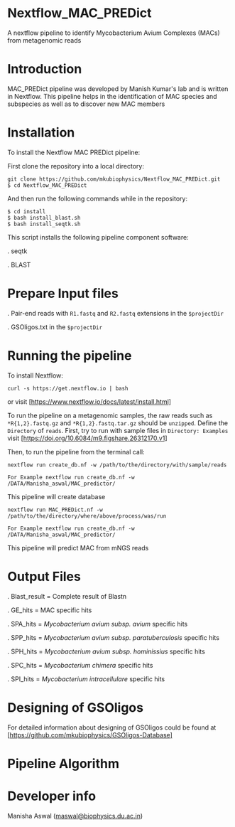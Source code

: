 # Nextflow_MAC_PREDict
A nextflow pipeline to identify Mycobacterium Avium Complexes (MACs) from metagenomic reads


# Introduction

MAC_PREDict pipeline was developed by Manish Kumar's lab and is written in Nextflow. This pipeline helps in the identification of MAC species and subspecies as well as to discover new MAC members

# Installation

To install the Nextflow MAC PREDict pipeline:

First clone the repository into a local directory:

```
git clone https://github.com/mkubiophysics/Nextflow_MAC_PREDict.git
$ cd Nextflow_MAC_PREDict
```
And then run the following commands while in the repository:

```
$ cd install
$ bash install_blast.sh
$ bash install_seqtk.sh
```
This script installs the following pipeline component software:

. seqtk

. BLAST

# Prepare Input files

. Pair-end reads with `R1.fastq` and `R2.fastq` extensions in the `$projectDir`

. GSOligos.txt in the `$projectDir`

# Running the pipeline

To install Nextflow: 

```
curl -s https://get.nextflow.io | bash
```
or visit [https://www.nextflow.io/docs/latest/install.html]

To run the pipeline on a metagenomic samples, the raw reads such as `*R{1,2}.fastq.gz` and `*R{1,2}.fastq.tar.gz` should be `unzipped`. Define the `Directory` of `reads`. First, try to run with sample files in `Directory: Examples` visit [https://doi.org/10.6084/m9.figshare.26312170.v1]

Then, to run the pipeline from the terminal call:

```
nextflow run create_db.nf -w /path/to/the/directory/with/sample/reads

For Example nextflow run create_db.nf -w /DATA/Manisha_aswal/MAC_predictor/
```
This pipeline will create database

```
nextflow run MAC_PREDict.nf -w /path/to/the/directory/where/above/process/was/run

For Example nextflow run create_db.nf -w /DATA/Manisha_aswal/MAC_predictor/
```
This pipeline will predict MAC from mNGS reads 

# Output Files

. Blast_result = Complete result of Blastn

. GE_hits = MAC specific hits

. SPA_hits = *Mycobacterium avium subsp. avium* specific hits

. SPP_hits = *Mycobacterium avium subsp. paratuberculosis* specific hits

. SPH_hits = *Mycobacterium avium subsp. hominissius* specific hits

. SPC_hits = *Mycobacterium chimera* specific hits

. SPI_hits = *Mycobacterium intracellulare* specific hits

# Designing of GSOligos 

For detailed information about designing of GSOligos could be found at [https://github.com/mkubiophysics/GSOligos-Database]

# Pipeline Algorithm

# Developer info

Manisha Aswal (maswal@biophysics.du.ac.in)

